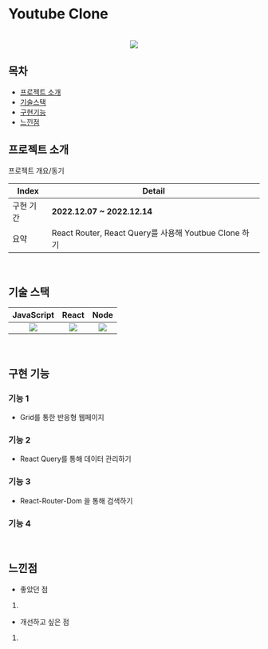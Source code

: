 
# Youtube Clone



<p align="center">
  <br>
<img src="https://user-images.githubusercontent.com/101728625/206084906-0b496764-6bf1-4976-a873-a1fd22630277.png"/>
  <br>
</p>


## 목차
- [프로젝트 소개](#프로젝트-소개)
- [기술스택](#기술-스택)
- [구현기능](#구현-기능)
- [느낀점](#느낀점)



## 프로젝트 소개

<p align="justify">
프로젝트 개요/동기
</p>

<p align="center">

| Index | Detail                                                                                                                                                                                           |
|-------|--------------------------------------------------------------------------------------------------------------------------------------------------------------------------------------------------|
| 구현 기간 | **2022.12.07 ~ 2022.12.14**                                                                                                                                                                                                                                                                                                                                           
| 요약 |React Router, React Query를 사용해 Youtbue Clone 하기 | 
</p>

<br>

## 기술 스택

| JavaScript |  React   |  Node   |
| :--------: | :------: | :-----: |
|   <img src="https://user-images.githubusercontent.com/101728625/205824814-ff390f33-e823-42f6-850d-eb906733f377.png">   | <img src="https://user-images.githubusercontent.com/101728625/205825066-16686d43-2f6b-4e8c-bd23-60afe900cd87.png"> | <img src="https://user-images.githubusercontent.com/101728625/205825143-b99d9b06-7ad1-4c37-879e-f51e3d5317e4.png"> |

<br>

## 구현 기능


 
  
### 기능 1
- Grid를 통한 반응형 웹페이지

### 기능 2

- React Query를 통해 데이터 관리하기


### 기능 3
- React-Router-Dom 을 통해 검색하기 



### 기능 4



<br>

## 느낀점

- 좋았던 점
<p align="justify">
  
1. 
</p>



- 개선하고 싶은 점
<p align="justify">
  
1.



</p>
